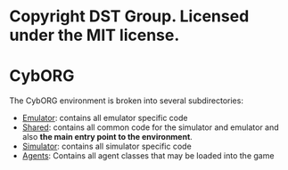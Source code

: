 # Copyright DST Group. Licensed under the MIT license.

# CybORG

The CybORG environment is broken into several subdirectories:

- [Emulator](Emulator): contains all emulator specific code
- [Shared](Shared): contains all common code for the simulator and emulator and also **the main entry point to the environment**.
- [Simulator](Simulator): contains all simulator specific code
- [Agents](Agents): Contains all agent classes that may be loaded into the game


